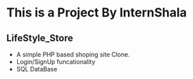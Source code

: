 # This is a Project By InternShala

## LifeStyle_Store
* A simple PHP based shoping site Clone.
* Login/SignUp funcationality
* SQL DataBase
